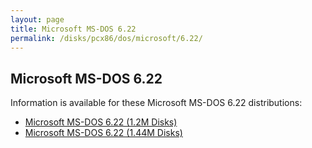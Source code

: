 ```yaml
---
layout: page
title: Microsoft MS-DOS 6.22
permalink: /disks/pcx86/dos/microsoft/6.22/
---
```


Microsoft MS-DOS 6.22
---

Information is available for these Microsoft MS-DOS 6.22 distributions:

* [Microsoft MS-DOS 6.22 (1.2M Disks)](1200K/)
* [Microsoft MS-DOS 6.22 (1.44M Disks)](1440K/)
